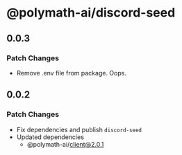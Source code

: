# @polymath-ai/discord-seed

## 0.0.3

### Patch Changes

- Remove .env file from package. Oops.

## 0.0.2

### Patch Changes

- Fix dependencies and publish `discord-seed`
- Updated dependencies
  - @polymath-ai/client@2.0.1
